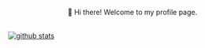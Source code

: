 
<p align="center">
  👋 Hi there! Welcome to my profile page. 
  </br>
</br>
     <a href="https://github-readme-stats.vercel.app/api?username=seanzhang98&theme=radical&show_icons=true">
      <img alt="" src="https://github-readme-stats.vercel.app/api?username=seanzhang98&theme=radical&show_icons=true" />
</p>
<picture decoding="async" loading="lazy">
  <source media="(prefers-color-scheme: light)" srcset="https://pixel-profile.vercel.app/api/github-stats?username=LuciNyan&screen_effect=false&background=linear-gradient(to%20bottom%20right%2C%20%2374dcc4%2C%20%234597e9)">
  <source media="(prefers-color-scheme: dark)" srcset="https://pixel-profile.vercel.app/api/github-stats?username=LuciNyan&screen_effect=true&background=linear-gradient(to%20bottom%20right%2C%20%235580eb%2C%20%232aeeff)">
  <img alt="github stats" src="https://pixel-profile.vercel.app/api/github-stats?username=seanzhang98&screen_effect=false&background=linear-gradient(to%20bottom%20right%2C%20%2374dcc4%2C%20%234597e9)">
</picture>
<!--
**seanzhang98/seanzhang98** is a ✨ _special_ ✨ repository because its `README.md` (this file) appears on your GitHub profile.



Here are some ideas to get you started:

- 🔭 I’m currently working on ...
- 🌱 I’m currently learning ...
- 👯 I’m looking to collaborate on ...
- 🤔 I’m looking for help with ...
- 💬 Ask me about ...
- 📫 How to reach me: ...
- 😄 Pronouns: ...
- ⚡ Fun fact: ...
-->
